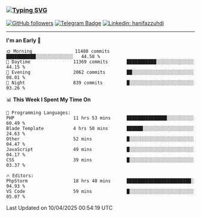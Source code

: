 ### [![Typing SVG](https://readme-typing-svg.herokuapp.com?font=lato&size=22&lines=Hi+There+👋)](https://git.io/typing-svg) 

[![GitHub followers](https://img.shields.io/github/followers/hanifazzuhdi?label=Follow&style=social)](https://github.com/hanifazzuhdi/?tab=follow) 
[![Telegram Badge](https://img.shields.io/badge/-hanif0198-blue?style=social&logo=telegram&link=https://www.t.me/hanif0198/)](https://www.t.me/hanif0198/) 
[![Linkedin: hanifazzuhdi](https://img.shields.io/badge/-hanifazzuhdi-blue?style=flat-square&logo=Linkedin&logoColor=white&link=https://www.linkedin.com/in/hanif-az-zuhdi-69688019b/)](https://www.linkedin.com/in/hanif-az-zuhdi-69688019b/) 

<hr/>

<!--START_SECTION:waka-->
**I'm an Early 🐤** 

```text
🌞 Morning                11480 commits       ███████████░░░░░░░░░░░░░░   44.58 % 
🌆 Daytime                11369 commits       ███████████░░░░░░░░░░░░░░   44.15 % 
🌃 Evening                2062 commits        ██░░░░░░░░░░░░░░░░░░░░░░░   08.01 % 
🌙 Night                  839 commits         █░░░░░░░░░░░░░░░░░░░░░░░░   03.26 % 
```


📊 **This Week I Spent My Time On** 

```text
💬 Programming Languages: 
PHP                      11 hrs 53 mins      ███████████████░░░░░░░░░░   60.49 % 
Blade Template           4 hrs 50 mins       ██████░░░░░░░░░░░░░░░░░░░   24.63 % 
Other                    52 mins             █░░░░░░░░░░░░░░░░░░░░░░░░   04.47 % 
JavaScript               49 mins             █░░░░░░░░░░░░░░░░░░░░░░░░   04.17 % 
CSS                      39 mins             █░░░░░░░░░░░░░░░░░░░░░░░░   03.37 % 

🔥 Editors: 
PhpStorm                 18 hrs 40 mins      ████████████████████████░   94.93 % 
VS Code                  59 mins             █░░░░░░░░░░░░░░░░░░░░░░░░   05.07 % 
```


 Last Updated on 10/04/2025 00:54:19 UTC
<!--END_SECTION:waka-->
